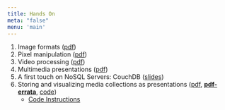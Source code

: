 ```yaml
---
title: Hands On
meta: "false"
menu: 'main'
---
```


1.  Image formats ([pdf][1])
2.  Pixel manipulation ([pdf][2])
3.  Video processing ([pdf][3])
4.  Multimedia presentations ([pdf][4])
5.  A first touch on NoSQL Servers: CouchDB ([slides][5])
6.  Storing and visualizing media collections as presentations ([pdf][6], **[pdf-errata][7]**, [code][8])
    -   [Code Instructions][9]

[1]: files/excercises/TP1.pdf
[2]: files/excercises/TP2.pdf
[3]: files/excercises/TP3.pdf
[4]: files/excercises/TP4.pdf
[5]: files/slides/A-First-Touch-on-NoSQL-Servers.pdf
[6]: files/excercises/TP5.pdf
[7]: files/excercises/TP5-errata.pdf
[8]: files/excercises/Code-TP5.zip
[9]: code-instructions